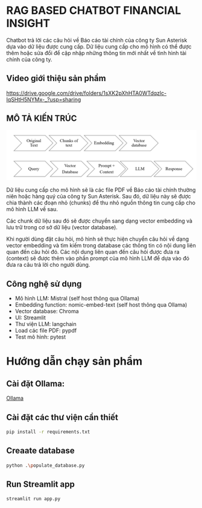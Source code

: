 
# RAG BASED CHATBOT FINANCIAL INSIGHT

Chatbot trả lời các câu hỏi về Báo cáo tài chính của công ty Sun Asterisk dựa vào dữ liệu được cung cấp. Dữ liệu cung cấp cho mô hình có thể được thêm hoặc sửa đổi để cập nhập những thông tin mới nhất về tình hình tài chính của công ty.

## Video giới thiệu sản phẩm
https://drive.google.com/drive/folders/1sXK2pXhHTA0WTdqzlc-IqSHtH5NYMx-_?usp=sharing
## MÔ TẢ KIẾN TRÚC
![Image Description](https://github.com/sirgecko84/RAG-based-Chatbot-Financial-Insight/blob/master/cimg.PNG)


Dữ liệu cung cấp cho mô hình sẽ là các file PDF về Báo cáo tài chính thường niên hoặc hàng quý của công ty Sun Asterisk. Sau đó, dữ liệu này sẽ được chia thành các đoạn nhỏ (chunks) để thu nhỏ nguồn thông tin cung cấp cho mô hình LLM về sau.

Các chunk dữ liệu sau đó sẽ được chuyển sang dạng vector embedding và lưu trữ trong cơ sở dữ liệu (vector database).

Khi người dùng đặt câu hỏi, mô hình sẽ thực hiện chuyển câu hỏi về dạng vector embedding và tìm kiếm trong database các thông tin có nội dung liên quan đến câu hỏi đó. Các nội dung liên quan đến câu hỏi được đưa ra (context) sẽ được thêm vào phần prompt của mô hình LLM để dựa vào đó đưa ra câu trả lời cho người dùng.


## Công nghệ sử dụng

- Mô hình LLM: Mistral (self host thông qua Ollama)
- Embedding function: nomic-embed-text (self host thông qua Ollama)
- Vector database: Chroma
- UI: Streamlit
- Thư viện LLM: langchain
- Load các file PDF: pypdf
- Test mô hình: pytest

# Hướng dẫn chạy sản phẩm

## Cài đặt Ollama:
[Ollama](https://ollama.com)

## Cài đặt các thư viện cần thiết
```bash
pip install -r requirements.txt
```
## Creaate database
```bash
python .\populate_database.py
```
## Run Streamlit app
```bash
streamlit run app.py
```

